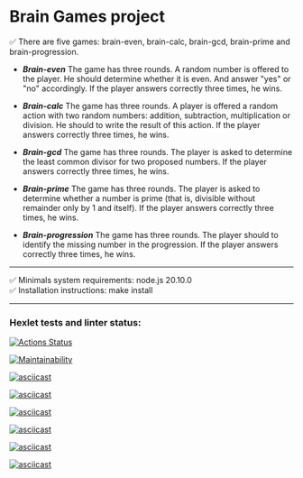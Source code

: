 # Brain Games project

:white_check_mark: There are five games: brain-even, brain-calc, brain-gcd, brain-prime and brain-progression.    

- ***Brain-even***
  The game has three rounds. A random number is offered to the player. He should determine whether it is even. And answer "yes" or "no" accordingly. If the player answers correctly three times, he wins.
  
- ***Brain-calc***
The game has three rounds. A player is offered a random action with two random numbers: addition, subtraction, multiplication or division. He should to write the result of this action. If the player answers correctly three times, he wins.

- ***Brain-gcd***
  The game has three rounds. The player is asked to determine the least common divisor for two proposed numbers. If the player answers correctly three times, he wins.
  
- ***Brain-prime***
  The game has three rounds. The player is asked to determine whether a number is prime (that is, divisible without remainder only by 1 and itself). If the player answers correctly three times, he wins.
  
- ***Brain-progression***
  The game has three rounds. The player should to identify the missing number in the progression. If the player answers correctly three times, he wins.
  
____
:white_check_mark: Minimals system requirements: node.js 20.10.0    
:white_check_mark: Installation instructions: make install    
____
### Hexlet tests and linter status:

[![Actions Status](https://github.com/SunrayFrei/frontend-project-44/actions/workflows/hexlet-check.yml/badge.svg)](https://github.com/SunrayFrei/frontend-project-44/actions)

[![Maintainability](https://api.codeclimate.com/v1/badges/c9661ae5ed6be588ccff/maintainability)](https://codeclimate.com/github/SunrayFrei/frontend-project-44/maintainability)

[![asciicast](https://asciinema.org/a/3Z0Rz3qBMbGOMqHW00gPXIDbJ.svg)](https://asciinema.org/a/3Z0Rz3qBMbGOMqHW00gPXIDbJ)

[![asciicast](https://asciinema.org/a/kzUjRojloClDgQAF6h4Qid8aP.svg)](https://asciinema.org/a/kzUjRojloClDgQAF6h4Qid8aP)

[![asciicast](https://asciinema.org/a/0wZCRrfUDyvkufxgTsPpJvkib.svg)](https://asciinema.org/a/0wZCRrfUDyvkufxgTsPpJvkib)

[![asciicast](https://asciinema.org/a/hnJvyQnRtVAmcrXw27qmXEXgt.svg)](https://asciinema.org/a/hnJvyQnRtVAmcrXw27qmXEXgt)

[![asciicast](https://asciinema.org/a/Z1O0PlNkI0RZ0gNf4WISTl0Zi.svg)](https://asciinema.org/a/Z1O0PlNkI0RZ0gNf4WISTl0Zi)

[![asciicast](https://asciinema.org/a/PfWjjHCbMpnfbHMAEI03L8Z92.svg)](https://asciinema.org/a/PfWjjHCbMpnfbHMAEI03L8Z92)
